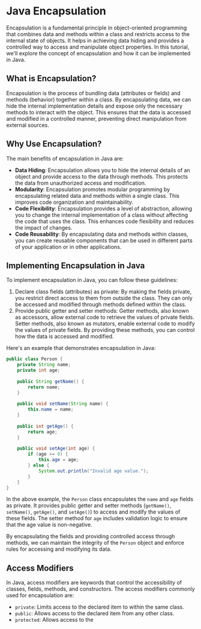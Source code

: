 # Java Encapsulation

Encapsulation is a fundamental principle in object-oriented programming that combines data and methods within a class and restricts access to the internal state of objects. It helps in achieving data hiding and provides a controlled way to access and manipulate object properties. In this tutorial, we'll explore the concept of encapsulation and how it can be implemented in Java.

## What is Encapsulation?

Encapsulation is the process of bundling data (attributes or fields) and methods (behavior) together within a class. By encapsulating data, we can hide the internal implementation details and expose only the necessary methods to interact with the object. This ensures that the data is accessed and modified in a controlled manner, preventing direct manipulation from external sources.

## Why Use Encapsulation?

The main benefits of encapsulation in Java are:

- **Data Hiding**: Encapsulation allows you to hide the internal details of an object and provide access to the data through methods. This protects the data from unauthorized access and modification.
- **Modularity**: Encapsulation promotes modular programming by encapsulating related data and methods within a single class. This improves code organization and maintainability.
- **Code Flexibility**: Encapsulation provides a level of abstraction, allowing you to change the internal implementation of a class without affecting the code that uses the class. This enhances code flexibility and reduces the impact of changes.
- **Code Reusability**: By encapsulating data and methods within classes, you can create reusable components that can be used in different parts of your application or in other applications.

## Implementing Encapsulation in Java

To implement encapsulation in Java, you can follow these guidelines:

1. Declare class fields (attributes) as private: By making the fields private, you restrict direct access to them from outside the class. They can only be accessed and modified through methods defined within the class.
2. Provide public getter and setter methods: Getter methods, also known as accessors, allow external code to retrieve the values of private fields. Setter methods, also known as mutators, enable external code to modify the values of private fields. By providing these methods, you can control how the data is accessed and modified.

Here's an example that demonstrates encapsulation in Java:

```java
public class Person {
    private String name;
    private int age;
    
    public String getName() {
        return name;
    }
    
    public void setName(String name) {
        this.name = name;
    }
    
    public int getAge() {
        return age;
    }
    
    public void setAge(int age) {
        if (age >= 0) {
            this.age = age;
        } else {
            System.out.println("Invalid age value.");
        }
    }
}
```

In the above example, the `Person` class encapsulates the `name` and `age` fields as private. It provides public getter and setter methods (`getName()`, `setName()`, `getAge()`, and `setAge()`) to access and modify the values of these fields. The setter method for `age` includes validation logic to ensure that the age value is non-negative.

By encapsulating the fields and providing controlled access through methods, we can maintain the integrity of the `Person` object and enforce rules for accessing and modifying its data.

## Access Modifiers

In Java, access modifiers are keywords that control the accessibility of classes, fields, methods, and constructors. The access modifiers commonly used for encapsulation are:

- `private`: Limits access to the declared item to within the same class.
- `public`: Allows access to the declared item from any other class.
- `protected`: Allows access to the
